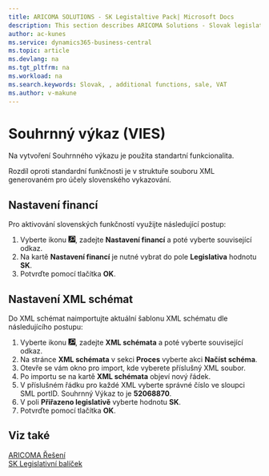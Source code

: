 ```yaml
---
title: ARICOMA SOLUTIONS - SK Legistaltive Pack| Microsoft Docs
description: This section describes ARICOMA Solutions - Slovak legislation
author: ac-kunes
ms.service: dynamics365-business-central
ms.topic: article
ms.devlang: na
ms.tgt_pltfrm: na
ms.workload: na
ms.search.keywords: Slovak, , additional functions, sale, VAT
ms.author: v-makune
---
```


# Souhrnný výkaz (VIES)

Na vytvoření Souhrnného výkazu je použita standartní funkcionalita.

Rozdíl oproti standardní funkčnosti je v struktuře souboru XML generovaném pro účely slovenského vykazování.

## Nastavení financí

Pro aktivování slovenských funkčností využijte následující postup:

1. Vyberte ikonu ![Žárovky, která otevře funkci Řekněte mi](media/ui-search/search_small.png "Řekněte mi, co chcete dělat"), zadejte **Nastavení financí** a poté vyberte související odkaz.
2. Na kartě **Nastavení financí** je nutné vybrat do pole **Legislativa** hodnotu **SK**.
3. Potvrďte pomocí tlačítka **OK**.

## Nastavení XML schémat

Do XML schémat naimportujte aktuální šablonu XML schématu dle následujícího postupu:

1. Vyberte ikonu ![Žárovky, která otevře funkci Řekněte mi](media/ui-search/search_small.png "Řekněte mi, co chcete dělat"), zadejte **XML schémata** a poté vyberte související odkaz.
2. Na stránce **XML schémata** v sekci **Proces** vyberte akci **Načíst schéma**.
3. Otevře se vám okno pro import, kde vyberete příslušný XML soubor.
4. Po importu se na kartě **XML schémata** objeví nový řádek.
5. V příslušném řádku pro každé XML vyberte správné číslo ve sloupci SML portID.
Souhrnný Výkaz to je **52068870**.
6. V poli **Přiřazeno legislativě** vyberte hodnotu **SK**.
7. Potvrďte pomocí tlačítka **OK**.

## Viz také

[ARICOMA Řešení](../index.md)  
[SK Legislativní balíček](ac-sk-legislative-pack.md)
